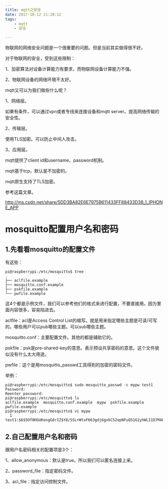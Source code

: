 ```yaml
---
title: mqtt之安全
date: 2017-10-12 21:28:12
tags:
	- mqtt
	- 安全

---
```




物联网的网络安全问题是一个很重要的问题。但是当前其实做得很不好。

对于物联网的安全，受到这些限制：

1、加密算法对设备计算能力有要求，而物联网设备计算能力不强。

2、物联网设备的网络环境不太好。

mqtt又可以为我们做些什么呢？

1、网络层。

如果有条件，可以通过vpn或者专线来连接设备和mqtt server。提高网络传输的安全性。

2、传输层。

使用TLS加密。可以防止中间人攻击。

3、应用层。

mqtt提供了client id和username、password机制。



mqtt基于tcp，默认是不加密的。

mqtt原生支持了TLS加密。

参考这篇文章。

http://ms.csdn.net/share/5DD3BA82E6E7975B611433FF88433D38_1_IPHONE_APP



# mosquitto配置用户名和密码

## 1.先看看mosquitto的配置文件

有这些：

```
pi@raspberrypi:/etc/mosquitto$ tree
.
├── aclfile.example
├── mosquitto.conf.example
├── pskfile.example
└── pwfile.example
```

这4个都是示例文件，我们可以参考他们的格式来进行配置，不要直接用。因为里面内容很多，容易陷进去。

aclfile：acl是Access Control List的缩写。就是用来指定哪些主题是可读/可写的。哪些用户可以pub哪些主题。可以sub哪些主题。

mosquitto.conf：主要配置文件。其他的都是辅助它的。

pskfile：psk是pre-shared-key的意思。表示预设共享密码的意思。这个文件貌似没有什么太大用途。

pwfile：这个是用mosquitto_passwd工具得到的加密的密码文件。

举例：

```
pi@raspberrypi:/etc/mosquitto$ sudo mosquitto_passwd -c mypw test1
Password: 
Reenter password: 
pi@raspberrypi:/etc/mosquitto$ ls
aclfile.example  mosquitto.conf.example  mypw  pskfile.example  pwfile.example
pi@raspberrypi:/etc/mosquitto$ vi mypw 
  1 test1:$6$5Of0HGUKengGdrIZ$Y8/SSL+WtxF663gdj6gxkC52opNFuQ51G1yhWLI1D7M46Jepq2Kq+GOgLjIBnOkc9kYgS+sLrP3ZM64qWI8M6g==
```

## 2.自己配置用户名和密码

跟用户名密码相关的配置项是3个：

1、allow_anonymous：默认是true。所以我们可以匿名连接上来。

2、password_file：指定密码文件。

3、acl_file：指定访问控制文件。

